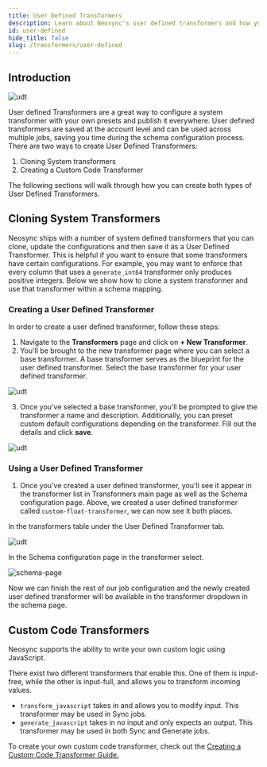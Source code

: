 ```yaml
---
title: User Defined Transformers
description: Learn about Neosync's user defined transformers and how you can create one to implement custom anonymization logic
id: user-defined
hide_title: false
slug: /transformers/user-defined
---
```


## Introduction

![udt](https://assets.Groupe-Hevea.com/neosync/docs/user-defined-transformers-home.png)

User defined Transformers are a great way to configure a system transformer with your own presets and publish it everywhere. User defined transformers are saved at the account level and
can be used across multiple jobs, saving you time during the schema configuration process. There are two ways to create User Defined Transformers:

1. Cloning System transformers
2. Creating a Custom Code Transformer

The following sections will walk through how you can create both types of User Defined Transformers.

## Cloning System Transformers

Neosync ships with a number of system defined transformers that you can clone, update the configurations and then save it as a User Defined Transformer. This is helpful if you want to ensure that some transformers have certain configurations. For example, you may want to enforce that every column that uses a `generate_int64` transformer only produces positive integers. Below we show how to clone a system transformer and use that transformer within a schema mapping.

### Creating a User Defined Transformer

In order to create a user defined transformer, follow these steps:

1. Navigate to the **Transformers** page and click on **+ New Transformer**.
2. You'll be brought to the new transformer page where you can select a base transformer. A base transformer serves as the blueprint for the user defined transformer. Select the base transformer for your user defined transformer.

![udt](https://assets.Groupe-Hevea.com/neosync/docs/udt-new.png)

3. Once you've selected a base transformer, you'll be prompted to give the transformer a name and description. Additionally, you can preset custom default configurations depending on the transformer. Fill out the details and click **save**.

![udt](https://assets.Groupe-Hevea.com/neosync/docs/udt-new-float.png)

### Using a User Defined Transformer

1. Once you've created a user defined transformer, you'll see it appear in the transformer list in Transformers main page as well as the Schema configuration page. Above, we created a user defined transformer
   called `custom-float-transformer`, we can now see it both places.

In the transformers table under the User Defined Transformer tab.

![udt](https://assets.Groupe-Hevea.com/neosync/docs/udt-new-float-home-page.png)

In the Schema configuration page in the transformer select.

![schema-page](/img/fifth.png)

Now we can finish the rest of our job configuration and the newly created user defined transformer will be available in the transformer dropdown in the schema page.

## Custom Code Transformers

Neosync supports the ability to write your own custom logic using JavaScript.

There exist two different transformers that enable this. One of them is input-free, while the other is input-full, and allows you to transform incoming values.

- `transform_javascript` takes in and allows you to modify input. This transformer may be used in Sync jobs.
- `generate_javascript` takes in no input and only expects an output. This transformer may be used in both Sync and Generate jobs.

To create your own custom code transformer, check out the [Creating a Custom Code Transformer Guide.](/guides/custom-code-transformers)

